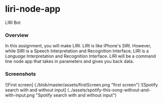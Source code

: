 # liri-node-app
 LIRI Bot  

### Overview

In this assignment, you will make LIRI. LIRI is like iPhone's SIRI. However, while SIRI is a Speech Interpretation and Recognition Interface, LIRI is a _Language_ Interpretation and Recognition Interface. LIRI will be a command line node app that takes in parameters and gives you back data.

### Screenshots

![First screen]
(./blob/master/assets/firstScreen.png "first screen")
![Spotify search with and without input]
(../assets/spotify-this-song-without-and-with-input.png "Spotify search with and without input")
